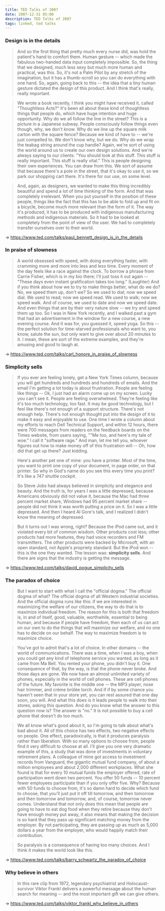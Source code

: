 ```yaml
---
title: TED Talks of 2007
date: 2007-12-31 05:00
description: TED Talks of 2007
tags: linked, ted talks
---
```


### Design is in the details

> And so the first thing that pretty much every nurse did, was hold the patient's hand to comfort them. Human gesture -- which made the fabulous two-handed data input completely impossible. So, the thing that we designed, much less sexy but much more human and practical, was this. So, it's not a Palm Pilot by any stretch of the imagination, but it has a thumb-scroll so you can do everything with one hand. So, again, going back to this -- the idea that a tiny human gesture dictated the design of this product. And I think that's really, really important.

> We wrote a book recently, I think you might have received it, called "Thoughtless Acts?" It's been all about these kind of thoughtless things that people do, which have huge intention and huge opportunity. Why do we all follow the line in the street? This is a picture in a Japanese subway. People consciously follow things even though, why, we don't know. Why do we line up the square milk carton with the square fence? Because we kind of have to -- we're just compelled to. We don't know why, but we do. Why do we wrap the teabag string around the cup handle? Again, we're sort of using the world around us to create our own design solutions. And we're always saying to our clients: "You should look at this stuff. This stuff is really important. This stuff is really vital." This is people designing their own experiences. You can draw from this. We sort of assume that because there's a pole in the street, that it's okay to use it, so we park our shopping cart there. It's there for our use, on some level.

> And, again, as designers, we wanted to make this thing incredibly beautiful and spend a lot of time thinking of the form. And that was completely irrelevant. When you put yourself in the position of these people, things like the fact that this has to be able to fold up and fit on a bicycle, become much more relevant than the form of it. The way it's produced, it has to be produced with indigenous manufacturing methods and indigenous materials. So it had to be looked at completely from the point of view of the user. We had to completely transfer ourselves over to their world.

→  https://www.ted.com/talks/paul_bennett_design_is_in_the_details


### In praise of slowness

> A world obsessed with speed, with doing everything faster, with cramming more and more into less and less time. Every moment of the day feels like a race against the clock. To borrow a phrase from Carrie Fisher, which is in my bio there; I'll just toss it out again -- "These days even instant gratification takes too long." (Laughter) And if you think about how we to try to make things better, what do we do? No, we speed them up, don't we? So we used to dial; now we speed dial. We used to read; now we speed read. We used to walk; now we speed walk. And of course, we used to date and now we speed date. And even things that are by their very nature slow -- we try and speed them up too. So I was in New York recently, and I walked past a gym that had an advertisement in the window for a new course, a new evening course. And it was for, you guessed it, speed yoga. So this -- the perfect solution for time-starved professionals who want to, you know, salute the sun, but only want to give over about 20 minutes to it. I mean, these are sort of the extreme examples, and they're amusing and good to laugh at.

→ https://www.ted.com/talks/carl_honore_in_praise_of_slowness


### Simplicity sells

> If you ever are feeling lonely, get a New York Times column, because you will get hundreds and hundreds and hundreds of emails. And the email I'm getting a lot today is about frustration. People are feeling like things -- Ok, I just had an alarm come up on my screen. Lucky you can't see it. People are feeling overwhelmed. They're feeling like it's too much technology, too fast. It may be good technology, but I feel like there's not enough of a support structure. There's not enough help. There's not enough thought put into the design of it to make it easy and enjoyable to use. One time I wrote a column about my efforts to reach Dell Technical Support, and within 12 hours, there were 700 messages from readers on the feedback boards on the Times website, from users saying, ""Me too, and here's my tale of woe." I call it "software rage." And man, let me tell you, whoever figures out how to make money off of this frustration will -- Oh, how did that get up there? Just kidding.

> Here's another pet one of mine: you have a printer. Most of the time, you want to print one copy of your document, in page order, on that printer. So why in God's name do you see this every time you print? It's like a 747 shuttle cockpit.

> So Steve Jobs had always believed in simplicity and elegance and beauty. And the truth is, for years I was a little depressed, because Americans obviously did not value it, because the Mac had three percent market share, Windows had 95 percent market share -- people did not think it was worth putting a price on it. So I was a little depressed. And then I heard Al Gore's talk, and I realized I didn't know the meaning of depressed.

> But it turns out I was wrong, right? Because the iPod came out, and it violated every bit of common wisdom. Other products cost less; other products had more features, they had voice recorders and FM transmitters. The other products were backed by Microsoft, with an open standard, not Apple's propriety standard. But the iPod won -- this is the one they wanted. The lesson was: **simplicity sells**. And there are signs that the industry is getting the message.

→ https://www.ted.com/talks/david_pogue_simplicity_sells


### The paradox of choice

> But I want to start with what I call the "official dogma." The official dogma of what? The official dogma of all Western industrial societies. And the official dogma runs like this: if we are interested in maximizing the welfare of our citizens, the way to do that is to maximize individual freedom. The reason for this is both that freedom is, in and of itself, good, valuable, worthwhile, essential to being human, and because if people have freedom, then each of us can act on our own to do the things that will maximize our welfare, and no one has to decide on our behalf. The way to maximize freedom is to maximize choice.

> You've got to admit that's a lot of choice. In other domains -- the world of communications. There was a time, when I was a boy, when you could get any kind of telephone service you wanted, as long as it came from Ma Bell. You rented your phone, you didn't buy it. One consequence of that, by the way, is that the phone never broke. And those days are gone. We now have an almost unlimited variety of phones, especially in the world of cell phones. These are cell phones of the future. My favorite is the middle one -- the MP3 player, nose hair trimmer, and crème brûlée torch. And if if by some chance you haven't seen that in your store yet, you can rest assured that one day soon, you will. And what this does is it leads people to walk into their stores, asking this question. And do you know what the answer to this question now is? The answer is "no." It is not possible to buy a cell phone that doesn't do too much.

> We all know what's good about it, so I'm going to talk about what's bad about it. All of this choice has two effects, two negative effects on people. One effect, paradoxically, is that it produces paralysis rather than liberation. With so many options to choose from, people find it very difficult to choose at all. I'll give you one very dramatic example of this, a study that was done of investments in voluntary retirement plans. A colleague of mine got access to investment records from Vanguard, the gigantic mutual fund company, of about a million employees and about 2,000 different workplaces. What she found is that for every 10 mutual funds the employer offered, rate of participation went down two percent. You offer 50 funds -- 10 percent fewer employees participate than if you only offer five. Why? Because with 50 funds to choose from, it's so damn hard to decide which fund to choose, that you'll just put it off till tomorrow, and then tomorrow and then tomorrow and tomorrow, and, of course, tomorrow never comes. Understand that not only does this mean that people are going to have to eat dog food when they retire because they don't have enough money put away, it also means that making the decision is so hard that they pass up significant matching money from the employer. By not participating, they are passing up as much as 5,000 dollars a year from the employer, who would happily match their contribution.

> So paralysis is a consequence of having too many choices. And I think it makes the world look like this.

→ https://www.ted.com/talks/barry_schwartz_the_paradox_of_choice


### Why believe in others

> In this rare clip from 1972, legendary psychiatrist and Holocaust-survivor Viktor Frankl delivers a powerful message about the human search for meaning -- and the most important gift we can give others.

→ https://www.ted.com/talks/viktor_frankl_why_believe_in_others


